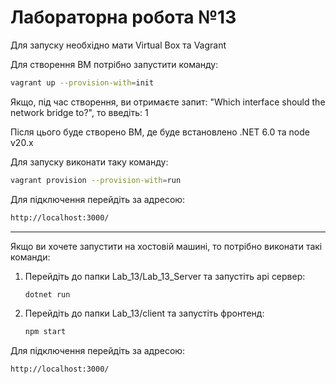 Лабораторна робота №13
===

Для запуску необхідно мати Virtual Box та Vagrant

Для створення ВМ потрібно запустити команду:
```bash
vagrant up --provision-with=init
```
Якщо, під час створення, ви отримаєте запит: "Which interface should the network bridge to?", то введіть: 1

Після цього буде створено ВМ, де буде встановлено .NET 6.0 та node v20.x

Для запуску виконати таку команду:
```bash
vagrant provision --provision-with=run
```

Для підключення перейдіть за адресою:
```bash
http://localhost:3000/
```

---

Якщо ви хочете запустити на хостовій машині, то потрібно виконати такі команди:

1) Перейдіть до папки Lab_13/Lab_13_Server та запустіть api сервер:
    ```bash
    dotnet run
    ```
2) Перейдіть до папки Lab_13/client та запустіть фронтенд:
    ```bash
    npm start
    ```

Для підключення перейдіть за адресою:
```bash
http://localhost:3000/
```